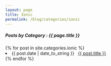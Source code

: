 ```yaml
---
layout: page
title: Ionic
permalink: /blog/categories/ionic
---
```

 
<h5> Posts by Category : {{ page.title }} </h5>

<div class="card">
{% for post in site.categories.ionic %}
 <li class="category-posts"><span>{{ post.date | date_to_string }}</span> &nbsp; <a href="{{ post.url }}">{{ post.title }}</a></li>
{% endfor %}
</div>